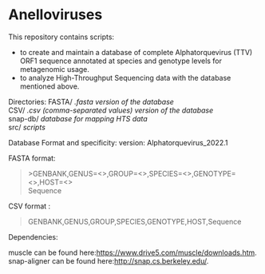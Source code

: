 # Anelloviruses

This repository contains scripts:
-  to create and maintain a database of complete Alphatorquevirus (TTV) ORF1 sequence annotated at species and genotype levels for metagenomic usage.
-  to analyze High-Throughput Sequencing data with the database mentioned above.


Directories: 
FASTA/        *.fasta version of the database*  
CSV/          *.csv (comma-separated values) version of the database*  
snap-db/      *database for mapping HTS data*  
src/          *scripts*  


Database Format and specificity: 
version: Alphatorquevirus_2022.1

FASTA format:
>\>GENBANK,GENUS=<>,GROUP=<>,SPECIES=<>,GENOTYPE=<>,HOST=<>  
>Sequence

CSV format :
>GENBANK,GENUS,GROUP,SPECIES,GENOTYPE,HOST,Sequence

Dependencies:

muscle can be found here:<https://www.drive5.com/muscle/downloads.htm>.  
snap-aligner can be found here:<http://snap.cs.berkeley.edu/>.  
